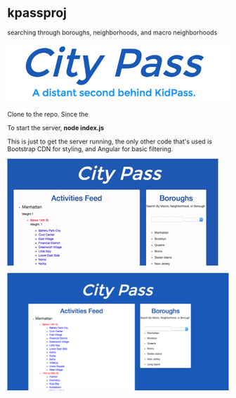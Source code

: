 # kpassproj
searching through boroughs, neighborhoods, and macro neighborhoods

![Alt Text](https://github.com/adgreen93/kpassproj/raw/master/public/img/3.png)

Clone to the repo. Since the 

To start the server, **node index.js**

This is just to get the server running, the only other code that's used is Bootstrap CDN for styling, and Angular for basic filtering.

![Alt Text](https://github.com/adgreen93/kpassproj/raw/master/public/img/2.gif)

![Alt Text](https://github.com/adgreen93/kpassproj/raw/master/public/img/1.png)



